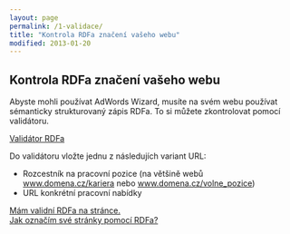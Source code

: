 ```yaml
---
layout: page
permalink: /1-validace/
title: "Kontrola RDFa značení vašeho webu"
modified: 2013-01-20
---
```

## Kontrola RDFa značení vašeho webu

Abyste mohli používat AdWords Wizard, musíte na svém webu používat sémanticky strukturovaný zápis RDFa. To si můžete zkontrolovat pomocí validátoru.


[Validátor RDFa](http://damepraci.eu/validator)


Do validátoru vložte jednu z následujích variant URL:
* Rozcestník na pracovní pozice (na většině webů www.domena.cz/kariera nebo www.domena.cz/volne_pozice)
* URL konkrétní pracovní nabídky


<div markdown="0"><a href="{{ site.url }}/2-ucty/" class="register_button">Mám validní RDFa na stránce.</a></div>		

<div markdown="0"><a href="http://damepraci.eu/validator" class="register_button" target="_blank">Jak označím své stránky pomocí RDFa?</a></div>
